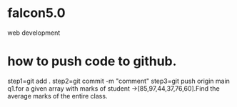 # falcon5.0
web development
# how to push code to github.
step1=git add .
step2=git commit -m "comment"
step3=git push origin main
q1.for a given array with marks of student ->[85,97,44,37,76,60].Find the average marks of the entire class.